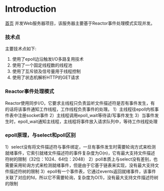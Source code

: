 # Introduction
[首页](https://github.com/ofdm/dadunzi)
并发Web服务器项目，该服务器主要基于Reactor事件处理模式实现并发。

### 技术点
主要技术点如下:
1. 使用了epoll边沿触发I/O多路复用技术
2. 使用了一个固定线程数的线程池
3. 使用了互斥锁及信号量用于线程控制
4. 使用了状态机解析HTTP的GET请求

### Reactor事件处理模式
Reactor使用同步I/O，它要求主线程只负责监听文件描述符是否有事件发生，有的话将该事件通知工作线程，工作线程负责事件的处理。
1）主线程往epoll内核事件表中注册socket事件
2）主线程调用epoll_wait等待读/写事件发生
3）当事件发生时，epoll_wait通知主线程，主线程将事件放入请求队列中，等待工作线程处理

### epoll原理，与select和poll区别
1）select没有将文件描述符与事件绑定，一旦有事件发生时需要轮询方式来检测就绪事件，它索引就绪文件描述符的事件复杂度为O(n)，它有最大支持文件描述符树的限制（32位：1024、64位：2048）
2）poll本质上与select没有差别，也需要采用轮询方式来检测就绪事件，但是由于它基于链表来实现，没有最大支持文件描述符树的限制
3）epoll有一个事件表，它通过events返回就绪事件，该事件关联了对应的fd，所以它不需要轮询，复杂度为O(1)，没有最大支持文件描述符树的限制
